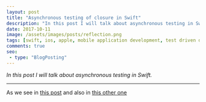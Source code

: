 ```yaml
---
layout: post
title: "Asynchronous testing of closure in Swift"
description: "In this post I will talk about asynchronous testing in Swift."
date: 2017-10-11
image: /assets/images/posts/reflection.png
tags: [swift, ios, apple, mobile application development, test driven development]
comments: true
seo:
 - type: "BlogPosting"
---
```


*In this post I will talk about asynchronous testing in Swift.*

---

As we see in [this post](/2017/06/02/swift-closure-syntax.html "what are closure") and also in [this other one](/2017/06/14/swift-closure-demystifying-autoclosure-escaping.html "autoclose and escaping")